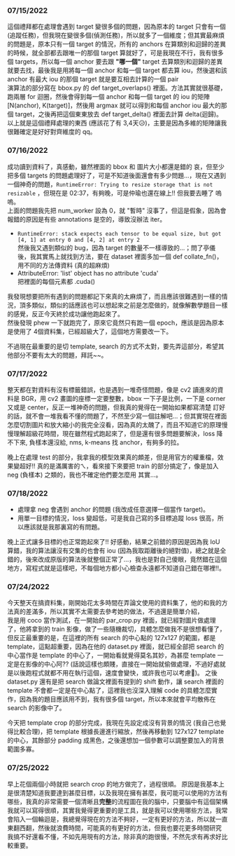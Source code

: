 ### 07/15/2022
這個禮拜都在處理會遇到 target 變很多個的問題，因為原本的 target 只會有一個(追蹤任務)，但我現在變很多個(偵測任務)，所以就多了一個維度；但其實最麻煩的問題是，原本只有一個 target 的情況，所有的 anchors 在算類別和迴歸的差異的時候，就全部都去跟唯一的那個 target 算就好了，可是我現在不行，我有很多個 targets，所以每一個 anchor 要去跟 **"哪一個"** target 去算類別和迴歸的差異就要去找，最後我是用將每一個 anchor 和每一個 target 都去算 iou，然後選和該 anchor 有最大 iou 的那個 target 就是要互相去計算的一個 pair  
演算法的部分寫在 bbox.py 的 def target_overlaps() 裡面。方法其實就很基礎，跑兩層 for 迴圈，然後會得到每一個 anchor 和每一個 target 的 iou 的矩陣 [N(anchor), K(target)]，然後用 argmax 就可以得到和每個 anchor iou 最大的那個 target，之後再把這個東東放去 def target_delta() 裡面去計算 delta(迴歸)。  
以上就是這個禮拜處理的東西 (應該花了有 3,4天😥)，主要是因為多維的矩陣讓我很難確定是好好對齊維度的 qq。

### 07/16/2022
成功讀到資料了，真感動，雖然裡面的 bbox 和 圖片大小都還是錯的 哀，但至少把多個 targets 的問題處理好了，可是不知道後面還會有多少問題...，現在又遇到一個神奇的問題，`RuntimeError: Trying to resize storage that is not resizable` ，但現在是 02:37，有夠晚，可是仲瑜也還在線上!! 但我要去睡了 嗚嗚。  
上面的問題我先把 num_worker 設為 0，就 "暫時" 沒事了，但這是假象，因為會報錯的原因是有些 annotations 是空的，導致沒辦法 iter。  
- `RuntimeError: stack expects each tensor to be equal size, but got [4, 1] at entry 0 and [4, 2] at entry 2`  
然後我又遇到類似的 bug，因為 target 的數量不一樣導致的...；問了亭儀後，我其實馬上就找到方法，要在 dataset 裡面多加一個 def collate_fn()，用不同的方法傳資料 (真的超麻煩)
- AttributeError: 'list' object has no attribute 'cuda'  
把裡面的每個元素都 .cuda()

我發現想要把所有遇到的問題都記下來真的太麻煩了，而且應該很難遇到一樣的情況，頂多類似，類似的話應該也可以想起來之前是怎麼做的，就像解數學題目一樣的感覺，反正今天終於成功讓他跑起來了。  
然後發現 phew 一下就跑完了，原來它竟然只有跑一個 epoch，應該是因為原本是使用了 4個資料集，已經超級大了，這個地方需要改一下。  

不過現在最重要的是切 template, search 的方式不太對，要先弄這部分，希望其他部分不要有太大的問題，拜託~~。  

### 07/17/2022
整天都在對資料有沒有標籤錯誤，也是遇到一堆奇怪問題，像是 cv2 讀進來的資料是 BGR，用 cv2 畫圖的座標一定要整數，bbox 一下子是比例，一下是 corner 又或是 center，反正一堆神奇的問題，但我真的覺得在一開始如果都寫清楚 訂好的話，就不會一堆我看不懂的問題了，不然至少寫一個註解吧...；但其實現在裡面怎麼切割圖片和放大縮小的我完全沒看，因為真的太醜了，而且不知道它的原理慢慢理解超級花時間，現在雖然程式跑起來了，但是還有很多問題要解決，loss 降不下來, 負樣本還沒給, nms, k-means 找 anchor，有夠多的拉。  

晚上在處理 test 的部分，我拿我的模型效果真的頗差，但是用官方的權重檔，效果變超好!! 真的是滿厲害的ㄟ，看來接下來要把 train 的部分搞定了，像是加入 neg (負樣本) 之類的，我也不確定他們要怎麼用 其實...。  

### 07/18/2022
- 處理拿 neg 會遇到 anchor 的問題 (我改成任意選擇一個當作 target)。
- 用單一目標的情況，loss 變超低，可是我自己寫的多目標追蹤 loss 很高，所以應該就是我那裏寫的有問題。

晚上正式讓多目標的也正常跑起來了!! 好感動，結果之前錯的原因是因為我 IoU 算錯，我的算法讓沒有交集的也會有 iou (因為我取距離後的絕對值)，總之就是全錯的，後來改成原版的算法後就整個正常了...，我也是對自己傻眼，竟然錯在這個地方，寫程式就是這樣吧，不每個地方都小心檢查永遠都不知道自己錯在哪裡!!。  

### 07/24/2022
今天整天在搞資料集，剛開始花太多時間在弄論文使用的資料集了，他的和我的方法真的差滿多，所以其實不太需要去參考她的做法，不過還是簡單介紹，  
我是用 coco 當作測試，在一開始的 par_crop.py 裡面，就已經對圖片做處理了，他將拿到的 train 影像，做了一些隨機裁切，具體怎麼做我不是很想看懂了，但反正最重要的是，在這裡的所有 search 的中心點的 127x127 的範圍，都是 template，這點超重要，因為在他的 dataset.py 裡面，就已經全部把 search 的中心當作是 template 的中心了，一開始看就覺得莫名其妙，為甚麼 template 一定是在影像的中心阿?? (話說這樣也頗賤，直接在一開始就偷做處理，不過好處就是以後跑程式就都不用在執行這個，速度會變快，或許我也可以考慮🤔)。  之後 dataset.py 還有是把 search 做論文裡面有提到的 shift 動作，讓 search 裡面的 template 不會都一定是在中心點了，這裡我也沒深入理解 code 的具體怎麼實作，因為我的題目應該用不到，我有很多個 target，所以本來就會平均散佈在 search 的影像中了。  

今天把 template crop 的部分完成，我現在先設定成沒有背景的情況 (我自己也覺得比較合理)，把 template 根據長邊進行縮放，然後再移動到 127x127 template 的中心，其餘部分 padding 成黑色，之後還想加一個參數可以調整要加入的背景範圍多寡。  

### 07/25/2022
早上花個兩個小時就把 search crop 的地方做完了，過程很順。 原因是我基本上是很清楚知道我要達到甚麼目標，以及我現在擁有甚麼，我可能可以使用的方法有哪些，我真的非常需要一個清晰且**完整**的流程圖在我的腦中，只要腦中有這個架構我就可以寫得很順，其實我覺得更重要的是工具，就是我可以使用哪些方法，我常會陷入一個輪迴是，我總覺得現在的方法不夠好，一定有更好的方法，所以就一直東翻西翻，然後就浪費時間，可能真的有更好的方法，但我也要花更多時間研究 我搞不好還看不懂，不如先用現有的方法，除非真的跑很慢，不然先求有再求好比較重要。  
